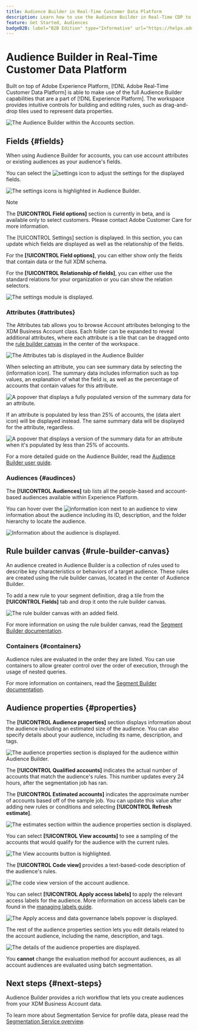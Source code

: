 ```yaml
---
title: Audience Builder in Real-Time Customer Data Platform
description: Learn how to use the Audience Builder in Real-Time CDP to create audiences.
feature: Get Started, Audiences
badgeB2B: label="B2B Edition" type="Informative" url="https://helpx.adobe.com/legal/product-descriptions/real-time-customer-data-platform-b2b-edition-prime-and-ultimate-packages.html newtab=true"
---
```


# Audience Builder in Real-Time Customer Data Platform

Built on top of Adobe Experience Platform, [!DNL Adobe Real-Time Customer Data Platform] is able to make use of the full Audience Builder capabilities that are a part of [!DNL Experience Platform]. The workspace provides intuitive controls for building and editing rules, such as drag-and-drop tiles used to represent data properties. 

![The Audience Builder within the Accounts section.](../assets/segmentation/audience-builder/audience-builder.png)

## Fields {#fields}

When using Audience Builder for accounts, you can use account attributes or existing audiences as your audience's fields.

You can select the ![settings icon](../../images/icons/settings.png) to adjust the settings for the displayed fields.

![The settings icons is highlighted in Audience Builder.](../assets/segmentation/audience-builder/select-settings.png)

>[!NOTE]
>
>The **[!UICONTROL Field options]** section is currently in beta, and is available only to select customers. Please contact Adobe Customer Care for more information.

The [!UICONTROL Settings] section is displayed. In this section, you can update which fields are displayed as well as the relationship of the fields.

For the **[!UICONTROL Field options]**, you can either show only the fields that contain data or the full XDM schema.

For the **[!UICONTROL Relationship of fields]**, you can either use the standard relations for your organization or you can show the relation selectors.

![The settings module is displayed.](../assets/segmentation/audience-builder/settings.png)

### Attributes {#attributes}

The Attributes tab allows you to browse Account attributes belonging to the XDM Business Account class. Each folder can be expanded to reveal additional attributes, where each attribute is a tile that can be dragged onto the [rule builder canvas](#rule-builder-canvas) in the center of the workspace.

![The Attributes tab is displayed in the Audience Builder](../assets/segmentation/audience-builder/attributes.png)

When selecting an attribute, you can see summary data by selecting the (information icon). The summary data includes information such as top values, an explanation of what the field is, as well as the percentage of accounts that contain values for this attribute.

![A popover that displays a fully populated version of the summary data for an attribute.](../assets/segmentation/audience-builder/full-summary-data.png)

If an attribute is populated by less than 25% of accounts, the (data alert icon) will be displayed instead. The same summary data will be displayed for the attribute, regardless.

![A popover that displays a version of the summary data for an attribute when it's populated by less than 25% of accounts.](../assets/segmentation/audience-builder/empty-summary-data.png)

For a more detailed guide on the Audience Builder, read the [Audience Builder user guide](../../segmentation/ui/segment-builder.md).

### Audiences {#audinces}

The **[!UICONTROL Audiences]** tab lists all the people-based and account-based audiences available within Experience Platform.

You can hover over the ![information icon](../../images/icons/info.png) next to an audience to view information about the audience including its ID, description, and the folder hierarchy to locate the audience.

![Information about the audience is displayed.](../assets/segmentation/audience-builder/audience-information.png)

## Rule builder canvas {#rule-builder-canvas}

An audience created in Audience Builder is a collection of rules used to describe key characteristics or behaviors of a target audience. These rules are created using the rule builder canvas, located in the center of Audience Builder.

To add a new rule to your segment definition, drag a tile from the **[!UICONTROL Fields]** tab and drop it onto the rule builder canvas. 

![The rule builder canvas with an added field.](../assets/segmentation/audience-builder/added-field.png)

For more information on using the rule builder canvas, read the [Segment Builder documentation](../../segmentation/ui/segment-builder.md#rule-builder-canvas).

### Containers {#containers}

Audience rules are evaluated in the order they are listed. You can use containers to allow greater control over the order of execution, through the usage of nested queries.

For more information on containers, read the [Segment Builder documentation](../../segmentation/ui/segment-builder.md#containers).

## Audience properties {#properties}

The **[!UICONTROL Audience properties]** section displays information about the audience including an estimated size of the audience. You can also specify details about your audience, including its name, description, and tags.

![The audience properties section is displayed for the audience within Audience Builder.](../assets/segmentation/audience-builder/audience-properties.png)

The **[!UICONTROL Qualified accounts]** indicates the actual number of accounts that match the audience's rules. This number updates every 24 hours, after the segmentation job has ran.

The **[!UICONTROL Estimated accounts]** indicates the approximate number of accounts based off of the sample job. You can update this value after adding new rules or conditions and selecting **[!UICONTROL Refresh estimate]**.

![The estimates section within the audience properties section is displayed.](../assets/segmentation/audience-builder/account-estimates.png)

You can select **[!UICONTROL View accounts]** to see a sampling of the accounts that would qualify for the audience with the current rules.

![The View accounts button is highlighted.](../assets/segmentation/audience-builder/view-accounts.png)

The **[!UICONTROL Code view]** provides a text-based-code description of the audience's rules.

![The code view version of the account audience.](../assets/segmentation/audience-builder/code-view.png)

You can select **[!UICONTROL Apply access labels]** to apply the relevant access labels for the audience. More information on access labels can be found in the [managing labels guide](../../access-control/abac/ui/labels.md).

![The Apply access and data governance labels popover is displayed.](../assets/segmentation/audience-builder/apply-access-labels.png)

The rest of the audience properties section lets you edit details related to the account audience, including the name, description, and tags.

![The details of the audience properties are displayed.](../assets/segmentation/audience-builder/audience-details.png)

You **cannot** change the evaluation method for account audiences, as all account audiences are evaluated using batch segmentation.

## Next steps {#next-steps}

Audience Builder provides a rich workflow that lets you create audiences from your XDM Business Account data.

To learn more about Segmentation Service for profile data, please read the [Segmentation Service overview](../../segmentation/home.md).
